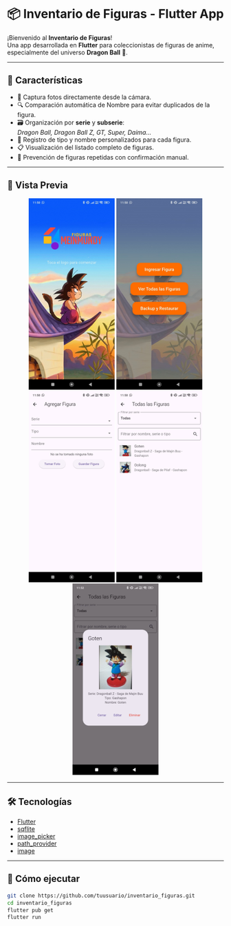 # 📦 Inventario de Figuras - Flutter App

¡Bienvenido al **Inventario de Figuras**!  
Una app desarrollada en **Flutter** para coleccionistas de figuras de anime, especialmente del universo **Dragon Ball** 🐉.

---

## 🧩 Características

- 📸 Captura fotos directamente desde la cámara.
- 🔍 Comparación automática de Nombre para evitar duplicados de la figura.
- 🗃️ Organización por **serie** y **subserie**:  
  _Dragon Ball, Dragon Ball Z, GT, Super, Daima..._
- 📝 Registro de tipo y nombre personalizados para cada figura.
- 📋 Visualización del listado completo de figuras.
- 🚫 Prevención de figuras repetidas con confirmación manual.

---

## 📱 Vista Previa

<p align="center">
  <img src="screenshots/screenshot_1.jpg" width="200" />
  <img src="screenshots/screenshot_2.jpg" width="200" />
  <img src="screenshots/screenshot_3.jpg" width="200" />
  <img src="screenshots/screenshot_4.jpg" width="200" />
  <img src="screenshots/screenshot_5.jpg" width="200" />
</p>

---

## 🛠️ Tecnologías

- [Flutter](https://flutter.dev/)
- [sqflite](https://pub.dev/packages/sqflite)
- [image_picker](https://pub.dev/packages/image_picker)
- [path_provider](https://pub.dev/packages/path_provider)
- [image](https://pub.dev/packages/image)

---

## 🚀 Cómo ejecutar

```bash
git clone https://github.com/tuusuario/inventario_figuras.git
cd inventario_figuras
flutter pub get
flutter run
